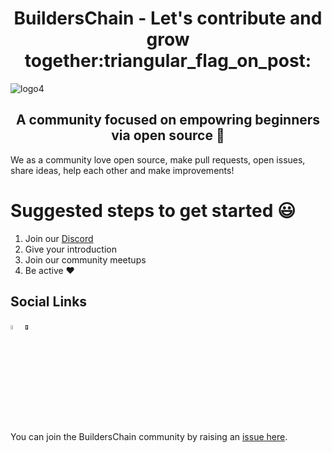 <h1 align="center"> BuildersChain - Let's contribute and grow together:triangular_flag_on_post:  </h1>



<img align="center">![logo4]() </img>

<h2 align="center">A community focused on empowring beginners via open source 🎉</h2>

We as a community love open source, make pull requests, open issues, share ideas, help each other and make improvements!

# Suggested steps to get started :smiley:
1. Join our <a href = "https://discord.gg/s5vVzsY6">Discord</a>
2. Give your introduction
3. Join our community meetups
4. Be active ❤️


<h2>Social Links</h2>

<a href = "https://discord.gg/s5vVzsY6"><img src = "https://img.icons8.com/color/344/discord-logo.png" style ="height:4%; width:4%;"></a>
<a href = ""><img src = "https://img.icons8.com/fluency/344/twitter.png" style ="height:4%; width:4%;"></a>

You can join the BuildersChain community by raising an [issue here](https://github.com/BuildersChain/Support/issues/new?assignees=&labels=invite+me+to+the+organisation&template=invitation.yml&title=Please+invite+me+to+the+GitHub+Community+Organization).

